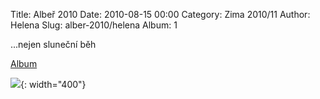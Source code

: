 Title: Albeř 2010
Date: 2010-08-15 00:00
Category: Zima 2010/11
Author: Helena
Slug: alber-2010/helena
Album: 1

...nejen sluneční běh

[Album](https://goo.gl/photos/rKjhgnqeyPYsABWk9)

![]({static}/static/zima-2010-11/alba/img-7422.jpg){: width="400"}
